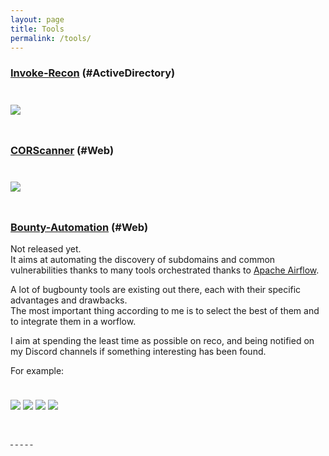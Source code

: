 ```yaml
---
layout: page
title: Tools
permalink: /tools/
---
```

  
### [Invoke-Recon](https://github.com/phackt/Invoke-Recon) (#ActiveDirectory)
  
<img class="dropshadowclass" src="{{ site.url }}/public/images/tools/invoke_recon.png" style="margin-top:1.5rem;margin-bottom:1.5rem;">  
    
### [CORScanner](https://github.com/chenjj/CORScanner) (#Web)
  
<img class="dropshadowclass" src="{{ site.url }}/public/images/tools/corscanner.png" style="margin-top:1.5rem;margin-bottom:1.5rem;">  

### [Bounty-Automation](#) (#Web)

Not released yet.  
It aims at automating the discovery of subdomains and common vulnerabilities thanks to many tools orchestrated thanks to [Apache Airflow](https://airflow.apache.org/).  
  
A lot of bugbounty tools are existing out there, each with their specific advantages and drawbacks.  
The most important thing according to me is to select the best of them and to integrate them in a worflow.  

I aim at spending the least time as possible on reco, and being notified on my Discord channels if something interesting has been found.  
  
For example:  
  
<img class="dropshadowclass" src="{{ site.url }}/public/images/tools/ba1.png" style="margin-top:1.5rem;margin-bottom:1.5rem;"> 
<img class="dropshadowclass" src="{{ site.url }}/public/images/tools/ba2.png" style="margin-top:1.5rem;margin-bottom:1.5rem;"> 
<img class="dropshadowclass" src="{{ site.url }}/public/images/tools/ba3.png" style="margin-top:1.5rem;margin-bottom:1.5rem;"> 
<img class="dropshadowclass" src="{{ site.url }}/public/images/tools/ba4.png" style="margin-top:1.5rem;margin-bottom:1.5rem;"> 

<a target="_blank" href="https://twitter.com/phackt_ul"><i class ="fa fa-twitter fa-2x"></i>&nbsp;</a>
<a target="_blank" href="https://github.com/phackt"><i class ="fa fa-github fa-2x"></i>&nbsp;</a>
<a target="_blank" href="https://discord.gg/S2Nn2B" title="Also find me on Discord"><i class ="fa fa-discord fa-2x"></i>&nbsp;</a>
<a target="_blank" href="mailto:phackt@protonmail.com"><i class ="fa fa-envelope fa-2x"></i>&nbsp;</a>
<a target="_blank" href="{{ site.url }}/feed.xml"><i class ="fa fa-rss fa-2x"></i>&nbsp;</a>
<script type="text/javascript" src="https://cdnjs.buymeacoffee.com/1.0.0/button.prod.min.js" data-name="bmc-button" data-slug="phackt" data-color="#FFDD00" data-emoji=""  data-font="Cookie" data-text="Help me to stay awake" data-outline-color="#000" data-font-color="#000" data-coffee-color="#fff" ></script>